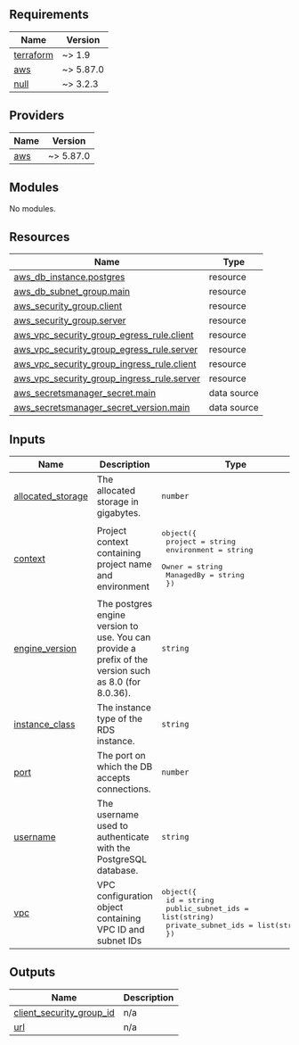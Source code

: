 <!-- BEGIN_TF_DOCS -->
## Requirements

| Name | Version |
|------|---------|
| <a name="requirement_terraform"></a> [terraform](#requirement\_terraform) | ~> 1.9 |
| <a name="requirement_aws"></a> [aws](#requirement\_aws) | ~> 5.87.0 |
| <a name="requirement_null"></a> [null](#requirement\_null) | ~> 3.2.3 |

## Providers

| Name | Version |
|------|---------|
| <a name="provider_aws"></a> [aws](#provider\_aws) | ~> 5.87.0 |

## Modules

No modules.

## Resources

| Name | Type |
|------|------|
| [aws_db_instance.postgres](https://registry.terraform.io/providers/hashicorp/aws/latest/docs/resources/db_instance) | resource |
| [aws_db_subnet_group.main](https://registry.terraform.io/providers/hashicorp/aws/latest/docs/resources/db_subnet_group) | resource |
| [aws_security_group.client](https://registry.terraform.io/providers/hashicorp/aws/latest/docs/resources/security_group) | resource |
| [aws_security_group.server](https://registry.terraform.io/providers/hashicorp/aws/latest/docs/resources/security_group) | resource |
| [aws_vpc_security_group_egress_rule.client](https://registry.terraform.io/providers/hashicorp/aws/latest/docs/resources/vpc_security_group_egress_rule) | resource |
| [aws_vpc_security_group_egress_rule.server](https://registry.terraform.io/providers/hashicorp/aws/latest/docs/resources/vpc_security_group_egress_rule) | resource |
| [aws_vpc_security_group_ingress_rule.client](https://registry.terraform.io/providers/hashicorp/aws/latest/docs/resources/vpc_security_group_ingress_rule) | resource |
| [aws_vpc_security_group_ingress_rule.server](https://registry.terraform.io/providers/hashicorp/aws/latest/docs/resources/vpc_security_group_ingress_rule) | resource |
| [aws_secretsmanager_secret.main](https://registry.terraform.io/providers/hashicorp/aws/latest/docs/data-sources/secretsmanager_secret) | data source |
| [aws_secretsmanager_secret_version.main](https://registry.terraform.io/providers/hashicorp/aws/latest/docs/data-sources/secretsmanager_secret_version) | data source |

## Inputs

| Name | Description | Type | Default | Required |
|------|-------------|------|---------|:--------:|
| <a name="input_allocated_storage"></a> [allocated\_storage](#input\_allocated\_storage) | The allocated storage in gigabytes. | `number` | n/a | yes |
| <a name="input_context"></a> [context](#input\_context) | Project context containing project name and environment | <pre>object({<br/>    project     = string<br/>    environment = string<br/>    Owner       = string<br/>    ManagedBy   = string<br/>  })</pre> | n/a | yes |
| <a name="input_engine_version"></a> [engine\_version](#input\_engine\_version) | The postgres engine version to use. You can provide a prefix of the version such as 8.0 (for 8.0.36). | `string` | n/a | yes |
| <a name="input_instance_class"></a> [instance\_class](#input\_instance\_class) | The instance type of the RDS instance. | `string` | n/a | yes |
| <a name="input_port"></a> [port](#input\_port) | The port on which the DB accepts connections. | `number` | n/a | yes |
| <a name="input_username"></a> [username](#input\_username) | The username used to authenticate with the PostgreSQL database. | `string` | n/a | yes |
| <a name="input_vpc"></a> [vpc](#input\_vpc) | VPC configuration object containing VPC ID and subnet IDs | <pre>object({<br/>    id                 = string<br/>    public_subnet_ids  = list(string)<br/>    private_subnet_ids = list(string)<br/>  })</pre> | n/a | yes |

## Outputs

| Name | Description |
|------|-------------|
| <a name="output_client_security_group_id"></a> [client\_security\_group\_id](#output\_client\_security\_group\_id) | n/a |
| <a name="output_url"></a> [url](#output\_url) | n/a |
<!-- END_TF_DOCS -->
